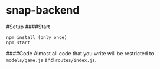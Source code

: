 snap-backend
============

#Setup
####Start
```
npm install (only once)
npm start
```

####Code
Almost all code that you write will be restricted to `models/game.js` and `routes/index.js`.
